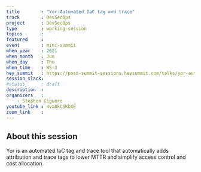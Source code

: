 ```yaml
---
title        : "Yor:Automated IaC tag and trace"
track        : DevSecOps
project      : DevSecOps
type         : working-session
topics       :
featured     :
event        : mini-summit
when_year    : 2021
when_month   : Jun
when_day     : Thu
when_time    : WS-3
hey_summit   : https://post-summit-sessions.heysummit.com/talks/yor-automated-iac-tag-and-trace/
session_slack:
#status      : draft
description  :
organizers   :
    - Stephen Giguere
youtube_link : 4va8kCSKbXE
zoom_link    : 
---
```


## About this session
Yor is an automated IaC tag and trace tool that automatically adds attribution and trace tags to lower MTTR and simplify access control and cost allocation.
